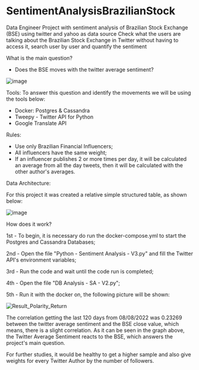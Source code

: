 # SentimentAnalysisBrazilianStock
Data Engineer Project with sentiment analysis of Brazilian Stock Exchange (BSE) using twitter and yahoo as data source
Check what the users are talking about the Brazilian Stock Exchange in Twitter without having to access it, search user by user and quantify the sentiment

What is the main question?
  - Does the BSE moves with the twitter average sentiment?

![image](https://user-images.githubusercontent.com/22395461/179866156-f86c849b-8889-4255-9fe0-24a98cd37704.png)

Tools:
To answer this question and identify the movements we will be using the tools below:
- Docker: Postgres & Cassandra
- Tweepy - Twitter API for Python
- Google Translate API

Rules:
- Use only Brazilian Financial Influencers;
- All influencers have the same weight;
- If an influencer publishes 2 or more times per day, it will be calculated an average from all the day tweets, then it will be calculated with the other author's averages.

Data Architecture:

For this project it was created a relative simple structured table, as shown below:

![image](https://user-images.githubusercontent.com/22395461/183540916-11bf1952-27c3-4450-9017-206b772f78a2.png)

How does it work?

1st - To begin, it is necessary do run the docker-compose.yml to start the Postgres and Cassandra Databases;

2nd - Open the file "Python - Sentiment Analysis - V3.py" and fill the Twitter API's environment variables;

3rd - Run the code and wait until the code run is completed;

4th - Open the file "DB Analysis - SA - V2.py";

5th - Run it with the docker on, the following picture will be shown:

![Result_Polarity_Return](https://user-images.githubusercontent.com/22395461/183648466-e02143dd-3a80-47eb-b9a6-a6b684f75202.jpg)

The correlation getting the last 120 days from 08/08/2022 was 0.23269 between the twitter average sentiment and the BSE close value, which means, there is a slight correlation. As it can be seen in the graph above, the Twitter Average Sentiment reacts to the BSE, which answers the project's main question.

For further studies, it would be healthy to get a higher sample and also give weights for every Twitter Author by the number of followers.
